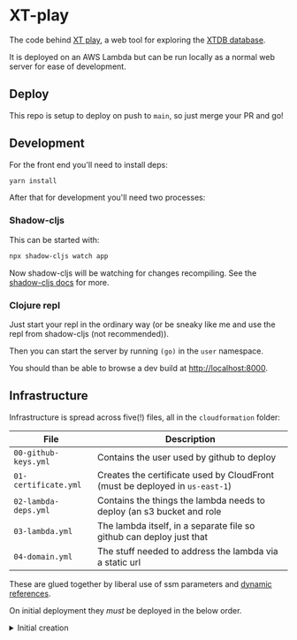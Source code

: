 # XT-play

The code behind [XT play](https://play.xtdb.com/), a web tool for exploring the [XTDB database](https://xtdb.com).

It is deployed on an AWS Lambda but can be run locally as a normal web server for ease of development.

## Deploy

This repo is setup to deploy on push to `main`, so just merge your PR and go!

## Development

For the front end you'll need to install deps:

```sh
yarn install
```

After that for development you'll need two processes:

### Shadow-cljs

This can be started with:

```sh
npx shadow-cljs watch app
```

Now shadow-cljs will be watching for changes recompiling.
See the [shadow-cljs docs](https://shadow-cljs.github.io/docs/UsersGuide.html) for more.

### Clojure repl

Just start your repl in the ordinary way (or be sneaky like me and use the repl from shadow-cljs (not recommended)).

Then you can start the server by running `(go)` in the `user` namespace.

You should than be able to browse a dev build at [http://localhost:8000](http://localhost:8000).


## Infrastructure

Infrastructure is spread across five(!) files, all in the `cloudformation` folder:

| File | Description |
| --- | --- |
| `00-github-keys.yml` | Contains the user used by github to deploy |
| `01-certificate.yml` | Creates the certificate used by CloudFront (must be deployed in `us-east-1`) |
| `02-lambda-deps.yml` | Contains the things the lambda needs to deploy (an s3 bucket and role |
| `03-lambda.yml` | The lambda itself, in a separate file so github can deploy just that |
| `04-domain.yml` | The stuff needed to address the lambda via a static url |

These are glued together by liberal use of ssm parameters and [dynamic references](https://docs.aws.amazon.com/AWSCloudFormation/latest/UserGuide/dynamic-references.html).

On initial deployment they *must* be deployed in the below order.

<details>

<summary>Initial creation</summary>

> [!NOTE]
> Wait for each step to finish deploying before deploying the next stage

```sh
aws cloudformation create-stack \
    --capabilities CAPABILITY_IAM \
    --stack-name xt-play--github \
    --template-body "file://$(pwd)/cloudformation/00-github-keys.yml"
```

Make sure to add the access_key_id and secret_access_key to the github actions secrets.

```sh
aws cloudformation create-stack \
    --region us-east-1 \
    --capabilities CAPABILITY_IAM \
    --stack-name xt-play--certificate \
    --template-body "file://$(pwd)/cloudformation/01-certificate.yml" \
    --parameters ParameterKey=HostedZoneId,ParameterValue=<hostedZoneId> \
                 ParameterKey=HostedZoneName,ParameterValue=<hostedZoneName>
```

```sh
aws cloudformation create-stack \
    --capabilities CAPABILITY_IAM \
    --stack-name xt-play--lambda-deps \
    --template-body "file://$(pwd)/cloudformation/02-lambda-deps.yml"
```

Before running this next step, upload the code to the freshly created s3 bucket.
Look in `03-lambda.yml` for the location.

(Updates to this will mainly be done by github)
```sh
aws cloudformation create-stack \
    --capabilities CAPABILITY_IAM CAPABILITY_AUTO_EXPAND \
    --stack-name xt-play--lambda \
    --template-body "file://$(pwd)/cloudformation/03-lambda.yml" \
    --parameters ParameterKey=PlayCodeVersion,ParameterValue=<versionId>
```

The `certificateArn` here is from 01-certificate.yml, it can't be an ssm parameter due to being in a different region :/
```sh
aws cloudformation create-stack \
    --capabilities CAPABILITY_IAM \
    --stack-name xt-play--domain \
    --template-body "file://$(pwd)/cloudformation/04-domain.yml" \
    --parameters ParameterKey=HostedZoneId,ParameterValue=<hostedZoneId> \
                 ParameterKey=HostedZoneName,ParameterValue=<hostedZoneName> \
                 ParameterKey=CertificateArn,ParameterValue=<certificateArn>
```

> [!NOTE]
> To run an update just swap out `create-stack` for `update-stack`
>
> To delete a stack either use the AWS Console or run:
> ```sh
> aws cloudformation delete-stack --stack-name <stack-name>
> ```

</details>
